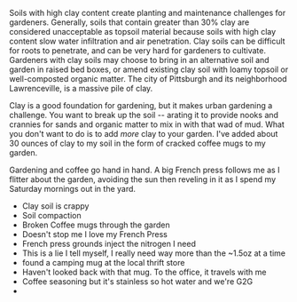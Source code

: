 Soils with high clay content create planting and maintenance challenges for gardeners. Generally, soils that contain greater than 30% clay are considered unacceptable as topsoil material because soils with high clay content slow water infiltration and air penetration. Clay soils can be difficult for roots to penetrate, and can be very hard for gardeners to cultivate. Gardeners with clay soils may choose to bring in an alternative soil and garden in raised bed boxes, or amend existing clay soil with loamy topsoil or well-composted organic matter. The city of Pittsburgh and its neighborhood Lawrenceville, is a massive pile of clay.

Clay is a good foundation for gardening, but it makes urban gardening a challenge. You want to break up the soil -- arating it to provide nooks and crannies for sands and organic matter to mix in with that wad of mud. What you don't want to do is to add _more_ clay to your garden. I've added about 30 ounces of clay to my soil in the form of cracked coffee mugs to my garden.

Gardening and coffee go hand in hand. A big French press follows me as I flitter about the garden, avoiding the sun then reveling in it as I spend my Saturday mornings out in the yard.

- Clay soil is crappy
- Soil compaction
- Broken Coffee mugs through the garden
- Doesn't stop me I love my French Press
- French press grounds inject the nitrogen I need
- This is a lie I tell myself, I really need way more than the ~1.5oz at a time
- found a camping mug at the local thrift store
- Haven't looked back with that mug. To the office, it travels with me
- Coffee seasoning but it's stainless so hot water and we're G2G
- 
